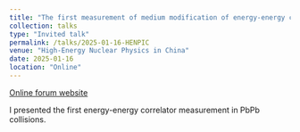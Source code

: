 ```yaml
---
title: "The first measurement of medium modification of energy-energy correlator"
collection: talks
type: "Invited talk"
permalink: /talks/2025-01-16-HENPIC
venue: "High-Energy Nuclear Physics in China"
date: 2025-01-16
location: "Online"
---
```


[Online forum website](https://indico.ihep.ac.cn/event/11115/)

I presented the first energy-energy correlator measurement in PbPb collisions. 
